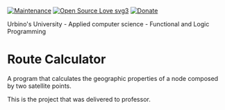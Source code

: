 [![Maintenance](https://img.shields.io/badge/Maintained%3F-yes-green.svg)](https://github.com/R0mb0/Course-calculator)
[![Open Source Love svg3](https://badges.frapsoft.com/os/v3/open-source.svg?v=103)](https://github.com/R0mb0/Course-calculator)
[![Donate](https://img.shields.io/badge/PayPal-Donate%20to%20Author-blue.svg)](http://paypal.me/R0mb0)

Urbino's University - Applied computer science - Functional and Logic Programming 
# Route Calculator
A program that calculates the geographic properties of a node composed by two satellite points.

This is the project that was delivered to professor.

